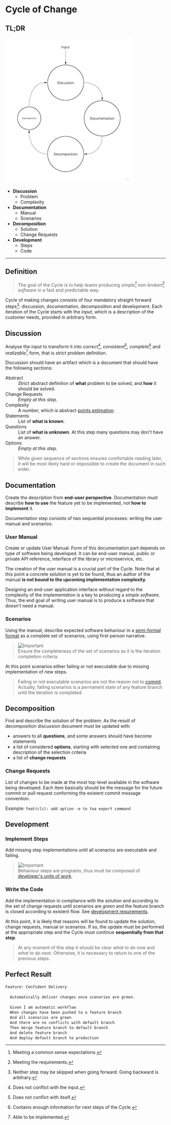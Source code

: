 # Cycle of Change

## TL;DR

<a href="https://miro.com/app/board/uXjVOoy0ImU=/?moveToWidget=3458764528657645700&cot=14">
  <picture>
    <source media="(prefers-color-scheme: dark)" srcset="./.cycle/4d-dark.png">
    <img alt="4D" width="400" height="455" src="./.cycle/4d-light.jpg">
  </picture>
</a>

- **Discussion**
    - Problem
    - Complexity
- **Documentation**
    - Manual
    - Scenarios
- **Decomposition**
    - Solution
    - Change Requests
- **Development**
    - Steps
    - Code

---

## Definition

> The goal of the Cycle is to help teams producing *simple[^1] non-broken[^2] software* in a fast
> and predictable way.

Cycle of making changes consists of four mandatory straight forward steps[^3]: discussion,
documentation, decomposition and development. Each iteration of the Cycle starts with the *input*,
which is a description of the customer needs, provided in arbitrary form.

[^1]: Meeting a common sense expectations.
[^2]: Meeting the requirements.
[^3]: Neither step may be skipped when going forward. Going backward is arbitrary.

## Discussion

Analyse the input to transform it into *correct*[^4], *consistent*[^5], *complete*[^6] and
*realizable*[^7] form, that is *strict* problem definition.

Discussion should have an artifact which is a document that should have the following sections:

<dl>
<dt>Abstract</dt>
<dd>
<i>Strict</i> abstract definition of <b>what</b> problem to be solved, and <b>how</b> it should be solved.
</dd>
<dt>Change Requests</dt>
<dd><i>Empty at this step.</i></dd>
<dt>Complexity</dt>
<dd>A number, which is abstract <a href="https://www.atlassian.com/agile/project-management/estimation">points estimation</a>.</dd>
<dt>Statements</dt>
<dd>List of <b>what is known</b>.</dd>
<dt>Questions</dt>
<dd>
List of <b>what is unknown</b>. At this step many questions may don't have an answer.
</dd>
<dt>Options</dt>
<dd><i>Empty at this step.</i></dd>
</dl>

> While given sequence of sections ensures comfortable reading later, it will be most likely hard or
> impossible to create the document in such order.

[^4]: Does not conflict with the input.
[^5]: Does not conflict with itself.
[^6]: Contains enough information for next steps of the Cycle.
[^7]: Able to be implemented.

## Documentation

Create the description from **end-user perspective**. Documentation must describe **how to use** the
feature yet to be implemented, not **how to implement** it.

Documentation step consists of two sequential processes: writing the user manual and scenarios.

### User Manual

Create or update User Manual. Form of this documentation part depends on type of software being
developed. It can be end-user manual, public or private API reference, interface of the library or
microservice, etc.

The creation of the user manual is a crucial part of the Cycle. Note that at this point a concrete
solution is yet to be found, thus an author of the manual **is not bound to the upcoming
implementation complexity**.

Designing an end-user application interface without regard to the complexity of the implementation
is a key to producing a *simple software*. Thus, the end goal of writing user manual is to produce
a software that doesn't need a manual.

### Scenarios

Using the manual, describe expected software behaviour in
a [semi-formal format](https://en.wikipedia.org/wiki/Behavior-driven_development#Behavioral_specifications)
as a complete set of scenarios, using first-person narrative.

> ![Important](https://img.shields.io/badge/Important-red)<br/>
> Ensure the completeness of the set of scenarios as it is the iteration completion criteria.

At this point scenarios either failing or not executable due to missing implementation of new steps.

> Failing or not executable scenarios are not the reason not to
> [commit](development.md#commits). Actually, failing scenarios is a permanent state of any feature
> branch until the iteration is completed.

## Decomposition

Find and describe the solution of the problem. As the result of decomposition discussion document
must be updated with:

- answers to all **questions**, and some answers should have become statements
- a list of considered **options**, starting with selected one and containing description of the
  selection criteria
- a list of **change requests**

### Change Requests

List of changes to be made at the most top-level available in the software being developed. Each
item basically should be the message for the future commit or pull request conforming the existent
commit message convention.

Example: `feat(cli): add option -e to toa export command`

## Development

### Implement Steps

Add missing step implementations until all scenarios are executable and failing.

> ![Important](https://img.shields.io/badge/Important-red)<br/>
> Behaviour steps are programs, thus must be composed
> of [developer's units of work](development.md#unit-of-work).

### Write the Code

Add the implementation in compliance with the solution and according to the set of change
requests until scenarios are *green* and the feature branch is closed according to existent flow.
See [development requirements](development.md).

At this point, it is likely that reasons will be found to update the solution, change requests,
manual or scenarios. If so, the update must be performed at the appropriate step and the Cycle
must continue **sequentially from that step**.

> At any moment of this step it should be clear *what to do now* and *what to do next*. Otherwise,
> it is necessary to return to one of the previous steps.

## Perfect Result

```gherkin
Feature: Confident Delivery

  Automatically deliver changes once scenarios are green.

  Given I am automatic workflow
  When changes have been pushed to a feature branch
  And all scenarios are green
  And there are no conflicts with default branch
  Then merge feature branch to default branch
  And delete feature branch
  And deploy default branch to production
```
